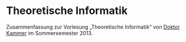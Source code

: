 <h1>Theoretische Informatik</h1>

Zusammenfassung zur Vorlesung &bdquo;Theoretische Informatik&ldquo; von <a href="https://www.informatik.uni-augsburg.de/thi/">Doktor Kammer</a> im Sommersemester 2013.